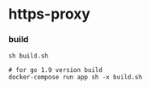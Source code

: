 # https-proxy

### build

```
sh build.sh

# for go 1.9 version build
docker-compose run app sh -x build.sh
```
